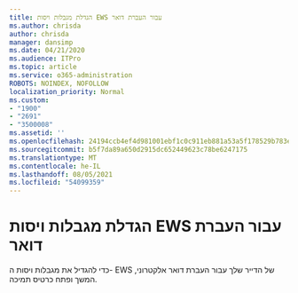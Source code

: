 ```yaml
---
title: הגדלת מגבלות ויסות EWS עבור העברת דואר
ms.author: chrisda
author: chrisda
manager: dansimp
ms.date: 04/21/2020
ms.audience: ITPro
ms.topic: article
ms.service: o365-administration
ROBOTS: NOINDEX, NOFOLLOW
localization_priority: Normal
ms.custom:
- "1900"
- "2691"
- "3500008"
ms.assetid: ''
ms.openlocfilehash: 24194ccb4ef4d981001ebf1c0c911eb881a53a5f178529b783ee9114af944e90
ms.sourcegitcommit: b5f7da89a650d2915dc652449623c78be6247175
ms.translationtype: MT
ms.contentlocale: he-IL
ms.lasthandoff: 08/05/2021
ms.locfileid: "54099359"
---
```

# <a name="increase-ews-throttling-limits-for-mail-migration"></a>הגדלת מגבלות ויסות EWS עבור העברת דואר

כדי להגדיל את מגבלות ויסות ה- EWS של הדייר שלך עבור העברת דואר אלקטרוני, המשך ופתח כרטיס תמיכה.
